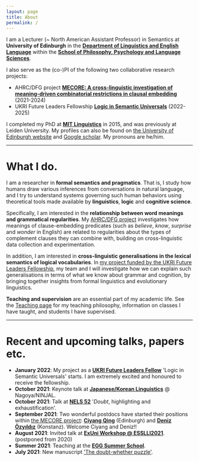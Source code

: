 ```yaml
---
layout: page
title: About
permalink: /
---
```


I am a Lecturer (~ North American Assistant Professor) in Semantics at **University of Edinburgh** in the **[Department of Linguistics and English Language](https://www.ed.ac.uk/ppls/linguistics-and-english-language)** within the **[School of Philosophy, Psychology and Language Sciences](https://www.ed.ac.uk/ppls)**. 

I also serve as the (co-)PI of the following two collaborative research projects: 
- AHRC/DFG project **[MECORE: A cross-linguistic investigation of meaning-driven combinatorial restrictions in clausal embedding](https://wuegaki.ppls.ed.ac.uk/mecore/)** (2021-2024)
- UKRI Future Leaders Fellowship **[Logic in Semantic Universals](http://www.wataruuegaki.com/flf/)** (2022-2025)
<!-- - NWO international collaboration project **ModUni: Searching for semantic universals in the modal and attitudinal domains** (2018-2021) -->

I completed my PhD at **[MIT Linguistics](http://web.mit.edu/linguistics/)** in 2015, and was previously at Leiden University. My profiles can also be found on [the University of Edinburgh website](https://www.ed.ac.uk/profile/wataru-uegaki) and [Google scholar](https://scholar.google.co.jp/citations?user=PHs9XX8AAAAJ). My pronouns are he/him. 

<!-- I also have the following external appointments in academic journals and conferences:
- an editorial board member of *[Semantics & Pragmatics](http://semprag.org/)*
- a review board member of *[Snippets](http://www.ledonline.it/snippets/)*
- a steering committee member of [Logic and Engineering in Natural Language Semantics (LENLS)](http://www.is.ocha.ac.jp/~bekki/lenls/). -->

---

# What I do.

I am a researcher in **formal semantics and pragmatics**. That is, I study how humans draw various inferences from conversations in natural language, and I try to understand systems governing such human behaviors using theoretical tools made available by **linguistics**, **logic** and **cognitive science**.

Specifically, I am interested in the **relationship between word meanings and grammatical regularities**. My [AHRC/DFG project](https://wuegaki.ppls.ed.ac.uk/mecore/) investigates how meanings of clause-embedding predicates (such as *believe*, *know*, *surprise* and *wonder* in English) are related to regularities about the types of complement clauses they can combine with, building on cross-linguistic data collection and experimentation. 

<!-- Following my  -->
<!-- My PhD dissertation *[Interpreting questions under attitudes](http://hdl.handle.net/1721.1/99318)* addresses a family of puzzles concerning how the meanings of the so-called propositional attitude verbs (such as *believe*, *know*, *surprise* and *wonder*) are related to the types of complement clauses they can combine with (for example, whether the verb can combine with a question or not).  -->

In addition, I am interested in **cross-linguistic generalisations in the lexical semantics of logical vocabularies**. In [my project funded by the UKRI Future Leaders Fellowship](wuegaki.github.io/flf), my team and I will investigate how we can explain such generalisations in terms of what we know about grammar and cognition, by bringing together insights from formal linguistics and evolutionary linguistics. 

<!-- More recently, I am interested in the distinction between **'logical' words** (such as *every* and *or*) and **'non-logical' words** (such as *walk* and *bird*). Is there a fundamental distinction between how these two kinds of word meanings are represented in our mind? I try to address this question by investigating the manifestation of this distinction in **syntax-semantics interface** (i.e., the relationship between meaning and grammar) and [**cross-linguistic universals in word meanings**](wuegaki.github.io/modal-universals/) (i.e., what kind of common properties hold for word meanings across languages).  -->

<!-- I also specialise in **Japanese linguistics**. I investigate various aspects of the grammatical structure of the languages/dialects in Japan, with an aim to uncover the nature of the similarity and differences that the Japanese languages have with other languages in the world. -->

**Teaching and supervision** are an essential part of my academic life. See the [Teaching page](wuegaki.github.io/teaching) for my teaching philosophy, information on classes I have taught, and students I have supervised.

---

# Recent and upcoming talks, papers etc.

- **January 2022**: My project as a [**UKRI Future Leaders Fellow**](https://www.ukri.org/our-work/developing-people-and-skills/future-leaders-fellowships/) 'Logic in Semantic Universals' starts. I am extremely excited and honoured to receive the fellowship. 
- **October 2021**: Keynote talk at [**Japanese/Korean Linguistics**](https://sites.google.com/view/jkconf29/) @ Nagoya/NINJAL.
- **October 2021**: Talk at [**NELS 52**](https://sites.rutgers.edu/nels-52/) '_Doubt_, highlighting and exhaustification'.
- **September 2021**: Two wonderful postdocs have started their positions within [the MECORE project](https://wuegaki.ppls.ed.ac.uk/mecore/): [**Ciyang Qing**](https://sites.google.com/site/qciyang/) (Edinburgh) and [**Deniz Özyıldız**](http://deniz.fr/) (Konstanz). Welcome Ciyang 
and Deniz!!
- **August 2021**: Invited talk at [**ExUni Workshop @ ESSLLI2021**](http://mmaldonadosyncog.ppls.ed.ac.uk/ExUni/). (postponed from 2020)
- **Summer 2021**: Teaching at the [**EGG Summer School**](http://www.eggschool.org/). 
- **July 2021**: New manuscript ['The doubt-whether puzzle'](https://doi.org/10.31234/osf.io/7ryzu). 


<!-- ---

# Specific research interests

- Semantics and Pragmatics
  - Semantics and pragmatics of interrogatives and their responses
  - Semantics and pragmatics of sentence-final particles
  - Constraints on lexical denotations
- Syntax-Semantics Interface
  - Semantics of attitude predicates and their selectional properties
  - wh-indeterminates
  - disjunctive constructions
- Morpho-phonology of Japanese dialects -->
